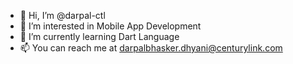 - 👋 Hi, I’m @darpal-ctl
- 👀 I’m interested in Mobile App Development
- 🌱 I’m currently learning Dart Language
- 📫 You can reach me at darpalbhasker.dhyani@centurylink.com

